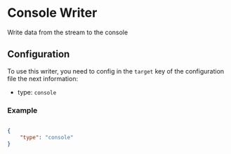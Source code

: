 # Console Writer

Write data from the stream to the console

## Configuration

To use this writer, you need to config in the `target` key of the configuration file the next information:

* type: `console`

### Example 

```json

{
    "type": "console"
}


```

